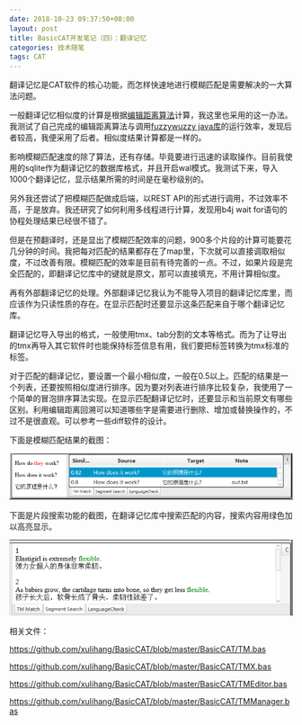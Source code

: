 ```yaml
---
date: 2018-10-23 09:37:50+08:00
layout: post
title: BasicCAT开发笔记（四）：翻译记忆
categories: 技术随笔
tags: CAT
---
```


翻译记忆是CAT软件的核心功能，而怎样快速地进行模糊匹配是需要解决的一大算法问题。

一般翻译记忆相似度的计算是根据[编辑距离算法](http://blog.xulihang.me/edit-distance-and-its-backtracking/)计算，我这里也采用的这一办法。我测试了自己完成的编辑距离算法与调用[fuzzywuzzy java库](https://github.com/xdrop/fuzzywuzzy)的运行效率，发现后者较高，我便采用了后者。相似度结果计算都是一样的。

影响模糊匹配速度的除了算法，还有存储。毕竟要进行迅速的读取操作。目前我使用的sqlite作为翻译记忆的数据库格式，并且开启wal模式。我测试下来，导入1000个翻译记忆，显示结果所需的时间是在毫秒级别的。

另外我还尝试了把模糊匹配做成后端，以REST API的形式进行调用，不过效率不高，于是放弃。我还研究了如何利用多线程进行计算，发现用b4j wait for语句的协程处理结果已经很不错了。

但是在预翻译时，还是显出了模糊匹配效率的问题，900多个片段的计算可能要花几分钟的时间。我把每对匹配的结果都存在了map里，下次就可以直接调取相似度，不过改善有限。模糊匹配的效率是目前有待完善的一点。不过，如果片段是完全匹配的，即翻译记忆库中的键就是原文，那可以直接填充，不用计算相似度。

再有外部翻译记忆的处理。外部翻译记忆我认为不能导入项目的翻译记忆库里，而应该作为只读性质的存在。在显示匹配时还要显示这条匹配来自于哪个翻译记忆库。

翻译记忆导入导出的格式，一般使用tmx、tab分割的文本等格式。而为了让导出的tmx再导入其它软件时也能保持标签信息有用，我们要把标签转换为tmx标准的标签。

对于匹配的翻译记忆，要设置一个最小相似度，一般在0.5以上。匹配的结果是一个列表，还要按照相似度进行排序。因为要对列表进行排序比较复杂，我使用了一个简单的冒泡排序算法实现。在显示匹配翻译记忆时，还要显示和当前原文有哪些区别。利用编辑距离回溯可以知道哪些字是需要进行删除、增加或替换操作的，不过不是很直观。可以参考一些diff软件的设计。

下面是模糊匹配结果的截图：

![](/album/basiccat/fuzzymatch.png)

下面是片段搜索功能的截图，在翻译记忆库中搜索匹配的内容，搜索内容用绿色加以高亮显示。

![](/album/basiccat/segment_search.png)

相关文件：

<https://github.com/xulihang/BasicCAT/blob/master/BasicCAT/TM.bas>

<https://github.com/xulihang/BasicCAT/blob/master/BasicCAT/TMX.bas>

<https://github.com/xulihang/BasicCAT/blob/master/BasicCAT/TMEditor.bas>

<https://github.com/xulihang/BasicCAT/blob/master/BasicCAT/TMManager.bas>


